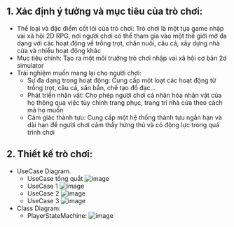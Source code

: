 ## 1. Xác định ý tưởng và mục tiêu của trò chơi:
   - Thể loại và đặc điểm cốt lõi của trò chơi: Trò chơi là một tựa game nhập vai xã hội 2D RPG, nơi người chơi có thể tham gia vào một thế giới mở đa dạng với các hoạt động về trồng trọt, chăn nuôi, câu cá, xây dựng nhà cửa và nhiều hoạt động khác
   - Mục tiêu chính: Tạo ra một môi trường trò chơi nhập vai xã hội cơ bản 2d simulator
   - Trải nghiệm muốn mang lại cho người chơi:
        - Sự đa dạng trong hoạt động: Cung cấp một loạt các hoạt động từ trồng trọt, câu cá, săn bắn, chế tạo đồ đạc...
        - Phát triển nhân vật: Cho phép người chơi cá nhân hóa nhân vật của họ thông qua việc tùy chỉnh trang phục, trang trí nhà cửa theo cách mà họ muốn
        - Cảm giác thành tựu: Cung cấp một hệ thống thành tựu ngắn hạn và dài hạn để người chơi cảm thấy hứng thú và có động lực trong quá trình chơi

## 2. Thiết kế trò chơi:
   - UseCase Diagram.
      - UseCase tổng quắt 
         ![image](https://github.com/huytl2107/2D_RPG_Game/assets/152854861/316e3a64-1016-4c43-b816-5f3055ff81e8)
      - UseCase 1
         ![image](https://github.com/huytl2107/2D_RPG_Game/assets/152854861/6468a267-c2c4-4946-93e0-7529626c50d6)
      - UseCase 2
         ![image](https://github.com/huytl2107/2D_RPG_Game/assets/152854861/3d077083-d935-420b-919f-e18f32944d3f)
      - UseCase 3
         ![image](https://github.com/huytl2107/2D_RPG_Game/assets/152854861/40ad7ca0-96ec-4c5a-9028-065972e8a732)
   - Class Diagram:
      - PlayerStateMachine:
         ![image](https://github.com/huytl2107/2D_RPG_Game/assets/152854861/39a2a712-326b-4dbe-a15b-ac95a554118b)

  

